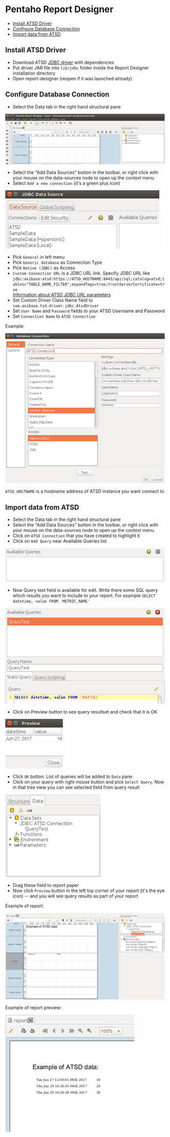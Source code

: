 # Pentaho Report Designer

- [Install ATSD Driver](#install-atsd-driver)
- [Configure Database Connection](#configure-database-connection)
- [Import data from ATSD](#import-data-from-atsd)

## Install ATSD Driver

- Download ATSD [JDBC driver](https://github.com/axibase/atsd-jdbc/releases) with dependencies
- Put driver JAR file into `lib/jdbc` folder inside the Report Designer installation directory
- Open report-designer (reopen if it was launched already)

## Configure Database Connection
- Select the Data tab in the right hand structural pane

![](resources/data_pane.png)

- Select the "Add Data Sources" button in the toolbar, or right click with your mouse on the data-sources node to open up the context menu
- Select `Add a new connection` (it's a green plus icon)

![](resources/new_connection.png)

- Pick `General` in left menu
- Pick `Generic database` as Connection Type
- Pick `Native (JDBC)` as Access
- `Custom Connection URL` is a JDBC URL link. Specify JDBC URL like `jdbc:axibase:atsd:https://ATSD_HOSTNAME:8443/api/sql;catalog=atsd;tables="TABLE_NAME_FILTER";expandTags=true;trustServerCertificate=true`  
[Information about ATSD JDBC URL parameters](https://github.com/axibase/atsd-jdbc/blob/master/README.md)
- Set Custom Driver Class Name field to `com.axibase.tsd.driver.jdbc.AtsdDriver`
- Set `User Name` and `Password` fields to your ATSD Username and Password
- Set `Connection Name` to `ATSD Connection`

Example:

![](resources/atsd_connection.png)

`ATSD_HOSTNAME` is a hostname address of ATSD instance you want connect to

## Import data from ATSD
- Select the Data tab in the right hand structural pane
- Select the "Add Data Sources" button in the toolbar, or right click with your mouse on the data-sources node to open up the context menu
- Click on `ATSD Connection` that you have created to highlight it
- Click on `Add Query` near Available Queries list

![](resources/add_query.png)

- Now Query text field is available for edit. Write there some SQL query which results you want to include to your report. For example `SELECT datetime, value FROM 'METRIC_NAME'`

![](resources/query_text.png)

- Click on Preview button to see query resultset and check that it is OK

![](resources/preview.png)

- Click `OK` button. List of queries will be added to `Data` pane
- Click on your query with right mouse button and pick `Select Query`. Now in that tree view you can see selected field from query result

![](resources/data_pane_updated.png)

- Drag these field to report paper
- Now click `Preview` button in the left top corner of your report (it's the eye icon) -- and you will see query results as part of your report

Example of report:

![](resources/report.png)

Example of report preview:

![](resources/report_preview.png)
